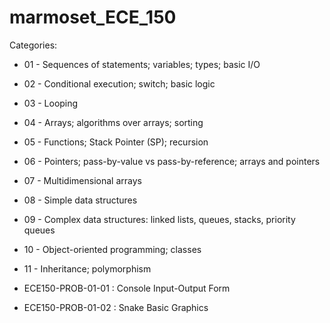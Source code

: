 # marmoset_ECE_150

Categories:
* 01 - Sequences of statements; variables; types; basic I/O
* 02 - Conditional execution; switch; basic logic
* 03 - Looping
* 04 - Arrays; algorithms over arrays; sorting
* 05 - Functions; Stack Pointer (SP); recursion
* 06 - Pointers; pass-by-value vs pass-by-reference; arrays and pointers
* 07 - Multidimensional arrays
* 08 - Simple data structures
* 09 - Complex data structures: linked lists, queues, stacks, priority queues
* 10 - Object-oriented programming; classes
* 11 - Inheritance; polymorphism

* ECE150-PROB-01-01 : Console Input-Output Form
* ECE150-PROB-01-02 : Snake Basic Graphics
